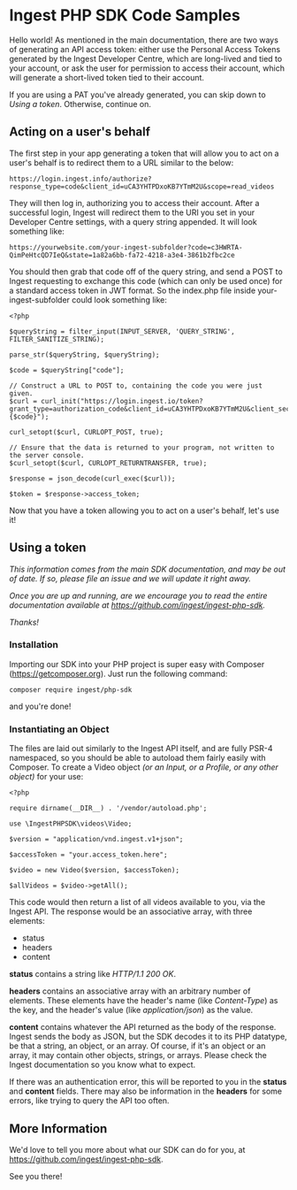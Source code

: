 # Ingest PHP SDK Code Samples

Hello world! As mentioned in the main documentation, there are two ways of generating an API access token: either use the Personal Access Tokens generated by the Ingest Developer Centre, which are long-lived and tied to your account, or ask the user for permission to access their account, which will generate a short-lived token tied to their account.

If you are using a PAT you've already generated, you can skip down to _Using a token_. Otherwise, continue on.

## Acting on a user's behalf

The first step in your app generating a token that will allow you to act on a user's behalf is to redirect them to a URL similar to the below:

```
https://login.ingest.info/authorize?response_type=code&client_id=uCA3YHTPDxoKB7YTmM2U&scope=read_videos
```

They will then log in, authorizing you to access their account. After a successful login, Ingest will redirect them to the URI you set in your Developer Centre settings, with a query string appended. It will look something like:

```
https://yourwebsite.com/your-ingest-subfolder?code=c3HWRTA-QimPeHtcQD7IeQ&state=1a82a6bb-fa72-4218-a3e4-3861b2fbc2ce
```

You should then grab that code off of the query string, and send a POST to Ingest requesting to exchange this code (which can only be used once) for a standard access token in JWT format. So the index.php file inside your-ingest-subfolder could look something like:

```
<?php

$queryString = filter_input(INPUT_SERVER, 'QUERY_STRING', FILTER_SANITIZE_STRING);

parse_str($queryString, $queryString);

$code = $queryString["code"];

// Construct a URL to POST to, containing the code you were just given.
$curl = curl_init("https://login.ingest.io/token?grant_type=authorization_code&client_id=uCA3YHTPDxoKB7YTmM2U&client_secret=PtecpEMxPAQ14pHQQHe5JLvTD2v2sAU&code={$code}");

curl_setopt($curl, CURLOPT_POST, true);

// Ensure that the data is returned to your program, not written to the server console.
$curl_setopt($curl, CURLOPT_RETURNTRANSFER, true);

$response = json_decode(curl_exec($curl));

$token = $response->access_token;
```

Now that you have a token allowing you to act on a user's behalf, let's use it!

## Using a token

_This information comes from the main SDK documentation, and may be out of date. If so, please file an issue and we will update it right away._

_Once you are up and running, are we encourage you to read the entire documentation available at https://github.com/ingest/ingest-php-sdk._

_Thanks!_

### Installation

Importing our SDK into your PHP project is super easy with Composer (https://getcomposer.org). Just run the following command:

```
composer require ingest/php-sdk
```

and you're done!

### Instantiating an Object

The files are laid out similarly to the Ingest API itself, and are fully PSR-4 namespaced, so you should be able to autoload them fairly easily with Composer. To create a Video object *(or an Input, or a Profile, or any other object)* for your use:

```
<?php

require dirname(__DIR__) . '/vendor/autoload.php';

use \IngestPHPSDK\videos\Video;

$version = "application/vnd.ingest.v1+json";

$accessToken = "your.access_token.here";

$video = new Video($version, $accessToken);

$allVideos = $video->getAll();
```

This code would then return a list of all videos available to you, via the Ingest API. The response would be an associative array, with three elements:

* status
* headers
* content

**status** contains a string like *HTTP/1.1 200 OK*.

**headers** contains an associative array with an arbitrary number of elements. These elements have the header's name (like *Content-Type*) as the key, and the header's value (like *application/json*) as the value.

**content** contains whatever the API returned as the body of the response. Ingest sends the body as JSON, but the SDK decodes it to its PHP datatype, be that a string, an object, or an array. Of course, if it's an object or an array, it may contain other objects, strings, or arrays. Please check the Ingest documentation so you know what to expect.

If there was an authentication error, this will be reported to you in the **status** and **content** fields. There may also be information in the **headers** for some errors, like trying to query the API too often.

## More Information

We'd love to tell you more about what our SDK can do for you, at https://github.com/ingest/ingest-php-sdk.

See you there!
